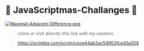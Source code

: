 #  :christmas_tree: JavaScriptmas-Challanges  :christmas_tree: 


[![Maximal-Adjacent-Difference.png](https://i.postimg.cc/B6BRHV9Q/Maximal-Adjacent-Difference.png)](https://postimg.cc/7GbByXZp)

> *clone or visit directly this link with my solution:*

>https://scrimba.com/scrim/coce44ab2ac54952fced3a028
